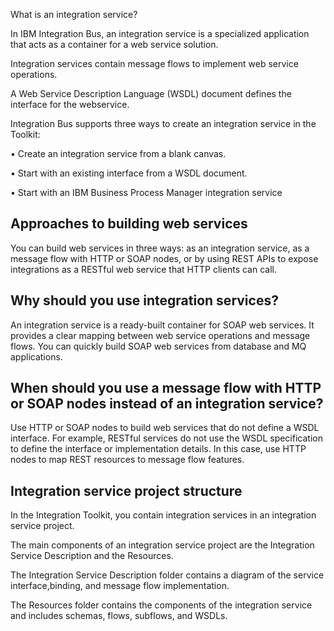 What is an integration service?

In IBM Integration Bus, an integration service is a specialized application that acts as a container for a web service solution.

Integration services contain message flows to implement web service operations.

A Web Service Description Language (WSDL) document defines the interface for the webservice.

Integration Bus supports three ways to create an integration service in the Toolkit:

• Create an integration service from a blank canvas.

• Start with an existing interface from a WSDL document.

• Start with an IBM Business Process Manager integration service

Approaches to building web services
-------------------------------------------------------------------------------------------------------------------------------------------------
You can build web services in three ways: 
as an integration service, as a message flow with HTTP or SOAP nodes, or by using REST APIs to expose integrations as a RESTful web service that HTTP clients can call.


Why should you use integration services?
-------------------------------------------------------------------------------------------------------------------------------------------------------
An integration service is a ready-built container for SOAP web services. It provides a clear mapping between web service operations and message flows. You can quickly build SOAP web services from database and MQ applications.


When should you use a message flow with HTTP or SOAP nodes instead of an integration service?
------------------------------------------------------------------------------------------------------------------------------------------------------
Use HTTP or SOAP nodes to build web services that do not define a WSDL interface. 
For example, RESTful services do not use the WSDL specification to define the interface or implementation details. In this case, use HTTP nodes to map REST resources to message flow features.


Integration service project structure
---------------------------------------------------------------------------------------------------------------------------------------------------------
In the Integration Toolkit, you contain integration services in an integration service project.

The main components of an integration service project are the Integration Service Description and the Resources.

The Integration Service Description folder contains a diagram of the service interface,binding, and message flow implementation.

The Resources folder contains the components of the integration service and includes schemas, flows, subflows, and WSDLs.
